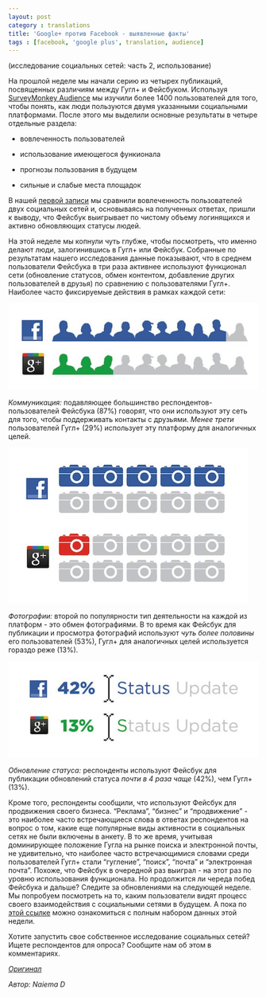 ```yaml
---
layout: post
category : translations
title: 'Google+ против Facebook - выявленные факты'
tags : [facebook, 'google plus', translation, audience]
---
```


(исследование социальных сетей: часть 2, использование)

На прошлой неделе мы начали серию из четырех публикаций, посвященных различиям между Гугл+ и Фейсбуком. Используя [SurveyMonkey Audience](http://www.surveymonkey.com/mp/audience/) мы изучили более 1400 пользователей для того, чтобы понять, как люди пользуются двумя указанными социальными платформами. После этого мы выделили основные результаты в четыре отдельные раздела:

<!--break-->

* вовлеченность пользователей

* использование имеющегося функионала

* прогнозы пользования в будущем

* сильные и слабые места площадок

В нашей [первой записи](http://blog.surveymonkey.com/blog/2012/04/02/google-versus-facebook-part-1/) мы сравнили вовлеченность пользователей двух социальных сетей и, основываясь на полученных ответах, пришли к выводу, что Фейсбук выигрывает по чистому объему логинящихся и активно обновляющих статусы людей.

На этой неделе мы копнули чуть глубже, чтобы посмотреть, что именно делают люди, залогинившись в Гугл+ или Фейсбук. Собранные по результатам нашего исследования данные показывают, что в среднем пользователи Фейсбука в три раза активнее используют функционал сети (обновление статусов, обмен контентом, добавление других пользователей в друзья) по сравнению с пользователями Гугл+. Наиболее часто фиксируемые действия в рамках каждой сети:

![contacts](/media/fb_vs_gp_01.jpg)

*Коммуникация:* подавляющее большинство респондентов-пользователей Фейсбука (87%) говорят, что они используют эту сеть для того, чтобы поддерживать контакты с друзьями. *Менее трети* пользователей Гугл+ (29%) использует эту платформу для аналогичных целей.

![photos](/media/fb_vs_gp_02.jpg)

*Фотографии:* второй по популярности тип деятельности на каждой из платформ - это обмен фотографиями. В то время как Фейсбук для публикации и просмотра фотографий используют *чуть более половины* его пользователей (53%), Гугл+ для аналогичных целей используется гораздо реже (13%).

![status updates](/media/fb_vs_gp_03.jpg)

*Обновление статуса:* респонденты используют Фейсбук для публикации обновлений статуса *почти в 4 раза чаще* (42%), чем Гугл+ (13%).

Кроме того, респонденты сообщили, что используют Фейсбук для продвижения своего бизнеса. “Реклама”, “бизнес” и “продвижение” - это наиболее часто встречающиеся слова в ответах респондентов на вопрос о том, какие еще популярные виды активности в социальных сетях не были включены в анкету. В то же время, учитывая доминирующее положение Гугла на рынке поиска и электронной почты, не удивительно, что наиболее часто встречающимися словами среди пользователей Гугл+ стали “гугление”, “поиск”, “почта” и “электронная почта”. Похоже, что Фейсбук в очередной раз выиграл - на этот раз по уровню использования функционала. Но продолжится ли череда побед Фейсбука и дальше? Следите за обновлениями на следующей неделе. Мы попробуем посмотреть на то, каким пользователи видят процесс своего взаимодействия с социальными сетями в будущем. А пока по [этой ссылке](http://www.slideshare.net/SurveyMonkey/google-versus-facebook-part-2-feature-usage) можно ознакомиться с полным набором данных этой недели.

Хотите запустить свое собственное исследование социальных сетей? Ищете респондентов для опроса? Сообщите нам об этом в комментариях.

[_Оригинал_](http://blog.surveymonkey.com/blog/2012/04/08/google-versus-facebook-part-2/)

_Автор: Naiema D_